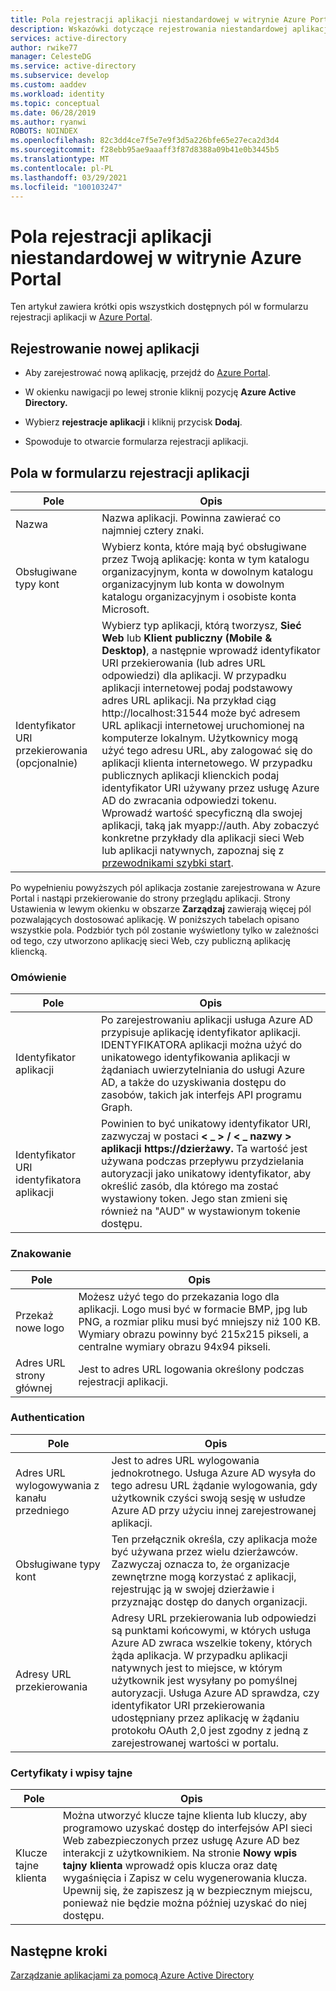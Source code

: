 ```yaml
---
title: Pola rejestracji aplikacji niestandardowej w witrynie Azure Portal
description: Wskazówki dotyczące rejestrowania niestandardowej aplikacji przy użyciu usługi Azure AD
services: active-directory
author: rwike77
manager: CelesteDG
ms.service: active-directory
ms.subservice: develop
ms.custom: aaddev
ms.workload: identity
ms.topic: conceptual
ms.date: 06/28/2019
ms.author: ryanwi
ROBOTS: NOINDEX
ms.openlocfilehash: 82c3dd4ce7f5e7e9f3d5a226bfe65e27eca2d3d4
ms.sourcegitcommit: f28ebb95ae9aaaff3f87d8388a09b41e0b3445b5
ms.translationtype: MT
ms.contentlocale: pl-PL
ms.lasthandoff: 03/29/2021
ms.locfileid: "100103247"
---
```

# <a name="azure-portal-registration-fields-for-custom-developed-apps"></a>Pola rejestracji aplikacji niestandardowej w witrynie Azure Portal

Ten artykuł zawiera krótki opis wszystkich dostępnych pól w formularzu rejestracji aplikacji w [Azure Portal](https://portal.azure.com).

## <a name="register-a-new-application"></a>Rejestrowanie nowej aplikacji

-   Aby zarejestrować nową aplikację, przejdź do <a href="https://portal.azure.com/" target="_blank">Azure Portal</a>.

-   W okienku nawigacji po lewej stronie kliknij pozycję **Azure Active Directory.**

-   Wybierz **rejestracje aplikacji** i kliknij przycisk **Dodaj**.

-   Spowoduje to otwarcie formularza rejestracji aplikacji.

## <a name="fields-in-the-application-registration-form"></a>Pola w formularzu rejestracji aplikacji

| Pole            | Opis                                                                              |
|------------------|------------------------------------------------------------------------------------------|
| Nazwa             | Nazwa aplikacji. Powinna zawierać co najmniej cztery znaki.                |
| Obsługiwane typy kont| Wybierz konta, które mają być obsługiwane przez Twoją aplikację: konta w tym katalogu organizacyjnym, konta w dowolnym katalogu organizacyjnym lub konta w dowolnym katalogu organizacyjnym i osobiste konta Microsoft.  |
| Identyfikator URI przekierowania (opcjonalnie) | Wybierz typ aplikacji, którą tworzysz, **Sieć Web** lub **Klient publiczny (Mobile & Desktop)**, a następnie wprowadź identyfikator URI przekierowania (lub adres URL odpowiedzi) dla aplikacji. W przypadku aplikacji internetowej podaj podstawowy adres URL aplikacji. Na przykład ciąg http://localhost:31544 może być adresem URL aplikacji internetowej uruchomionej na komputerze lokalnym. Użytkownicy mogą użyć tego adresu URL, aby zalogować się do aplikacji klienta internetowego. W przypadku publicznych aplikacji klienckich podaj identyfikator URI używany przez usługę Azure AD do zwracania odpowiedzi tokenu. Wprowadź wartość specyficzną dla swojej aplikacji, taką jak myapp://auth. Aby zobaczyć konkretne przykłady dla aplikacji sieci Web lub aplikacji natywnych, zapoznaj się z [przewodnikami szybki start](./index.yml).|

Po wypełnieniu powyższych pól aplikacja zostanie zarejestrowana w Azure Portal i nastąpi przekierowanie do strony przeglądu aplikacji. Strony Ustawienia w lewym okienku w obszarze **Zarządzaj** zawierają więcej pól pozwalających dostosować aplikację. W poniższych tabelach opisano wszystkie pola. Podzbiór tych pól zostanie wyświetlony tylko w zależności od tego, czy utworzono aplikację sieci Web, czy publiczną aplikację kliencką.

### <a name="overview"></a>Omówienie

| Pole           | Opis        |
|-----------------|-----------------------------------------------------------------------------------------------------------------------------------------------------------------------------------------------------------------------------------------------------------------------------------------------------------------|
| Identyfikator aplikacji  | Po zarejestrowaniu aplikacji usługa Azure AD przypisuje aplikację identyfikator aplikacji. IDENTYFIKATORA aplikacji można użyć do unikatowego identyfikowania aplikacji w żądaniach uwierzytelniania do usługi Azure AD, a także do uzyskiwania dostępu do zasobów, takich jak interfejs API programu Graph.                                                          |
| Identyfikator URI identyfikatora aplikacji      | Powinien to być unikatowy identyfikator URI, zazwyczaj w postaci **&lt; \_ &gt; / &lt; \_ nazwy &gt; aplikacji https://dzierżawy.** Ta wartość jest używana podczas przepływu przydzielania autoryzacji jako unikatowy identyfikator, aby określić zasób, dla którego ma zostać wystawiony token. Jego stan zmieni się również na "AUD" w wystawionym tokenie dostępu. |

### <a name="branding"></a>Znakowanie

| Pole           | Opis        |
|-----------------|-----------------------------------------------------------------------------------------------------------------------------------------------------------------------------------------------------------------------------------------------------------------------------------------------------------------|
| Przekaż nowe logo | Możesz użyć tego do przekazania logo dla aplikacji. Logo musi być w formacie BMP, jpg lub PNG, a rozmiar pliku musi być mniejszy niż 100 KB. Wymiary obrazu powinny być 215x215 pikseli, a centralne wymiary obrazu 94x94 pikseli.|
| Adres URL strony głównej   | Jest to adres URL logowania określony podczas rejestracji aplikacji.|

### <a name="authentication"></a>Authentication

| Pole           | Opis        |
|-----------------|-----------------------------------------------------------------------------------------------------------------------------------------------------------------------------------------------------------------------------------------------------------------------------------------------------------------|
| Adres URL wylogowywania z kanału przedniego      | Jest to adres URL wylogowania jednokrotnego. Usługa Azure AD wysyła do tego adresu URL żądanie wylogowania, gdy użytkownik czyści swoją sesję w usłudze Azure AD przy użyciu innej zarejestrowanej aplikacji.|
| Obsługiwane typy kont  | Ten przełącznik określa, czy aplikacja może być używana przez wielu dzierżawców. Zazwyczaj oznacza to, że organizacje zewnętrzne mogą korzystać z aplikacji, rejestrując ją w swojej dzierżawie i przyznając dostęp do danych organizacji.|
| Adresy URL przekierowania      | Adresy URL przekierowania lub odpowiedzi są punktami końcowymi, w których usługa Azure AD zwraca wszelkie tokeny, których żąda aplikacja. W przypadku aplikacji natywnych jest to miejsce, w którym użytkownik jest wysyłany po pomyślnej autoryzacji. Usługa Azure AD sprawdza, czy identyfikator URI przekierowania udostępniany przez aplikację w żądaniu protokołu OAuth 2,0 jest zgodny z jedną z zarejestrowanej wartości w portalu.|

### <a name="certificates-and-secrets"></a>Certyfikaty i wpisy tajne

| Pole           | Opis        |
|-----------------|-----------------------------------------------------------------------------------------------------------------------------------------------------------------------------------------------------------------------------------------------------------------------------------------------------------------|
| Klucze tajne klienta            | Można utworzyć klucze tajne klienta lub kluczy, aby programowo uzyskać dostęp do interfejsów API sieci Web zabezpieczonych przez usługę Azure AD bez interakcji z użytkownikiem. Na stronie **Nowy wpis tajny klienta** wprowadź opis klucza oraz datę wygaśnięcia i Zapisz w celu wygenerowania klucza. Upewnij się, że zapiszesz ją w bezpiecznym miejscu, ponieważ nie będzie można później uzyskać do niej dostępu.             |

## <a name="next-steps"></a>Następne kroki

[Zarządzanie aplikacjami za pomocą Azure Active Directory](../manage-apps/what-is-application-management.md)